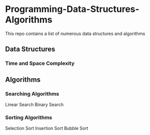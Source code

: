 # Programming-Data-Structures-Algorithms
This repo contains a list of numerous data structures and algorithms

## Data Structures

### Time and Space Complexity

## Algorithms 

### Searching Algorithms
Linear Search
Binary Search

### Sorting Algorithms
Selection Sort
Insertion Sort
Bubble Sort
